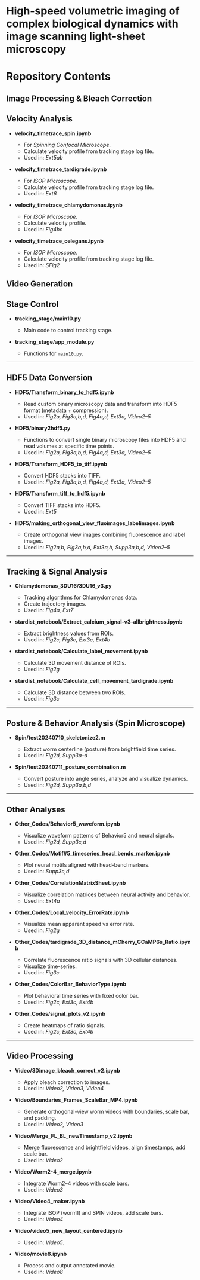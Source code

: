 # High-speed volumetric imaging of complex biological dynamics with image scanning light-sheet microscopy

# Repository Contents

## Image Processing & Bleach Correction

## Velocity Analysis
- **velocity_timetrace_spin.ipynb**  
  - For *Spinning Confocal Microscope*.  
  - Calculate velocity profile from tracking stage log file.  
  - Used in: *Ext5ab*

- **velocity_timetrace_tardigrade.ipynb**  
  - For *ISOP Microscope*.  
  - Calculate velocity profile from tracking stage log file.  
  - Used in: *Ext6*

- **velocity_timetrace_chlamydomonas.ipynb**  
  - For *ISOP Microscope*.  
  - Calculate velocity profile.  
  - Used in: *Fig4bc*

- **velocity_timetrace_celegans.ipynb**  
  - For *ISOP Microscope*.  
  - Calculate velocity profile from tracking stage log file.  
  - Used in: *SFig2*

## Video Generation



## Stage Control
- **tracking_stage/main10.py**  
  - Main code to control tracking stage.

- **tracking_stage/app_module.py**  
  - Functions for `main10.py`.

---

## HDF5 Data Conversion
- **HDF5/Transform_binary_to_hdf5.ipynb**  
  - Read custom binary microscopy data and transform into HDF5 format (metadata + compression).  
  - Used in: *Fig2a, Fig3a,b,d, Fig4a,d, Ext3a, Video2–5*

- **HDF5/binary2hdf5.py**  
  - Functions to convert single binary microscopy files into HDF5 and read volumes at specific time points.  
  - Used in: *Fig2a, Fig3a,b,d, Fig4a,d, Ext3a, Video2–5*

- **HDF5/Transform_HDF5_to_tiff.ipynb**  
  - Convert HDF5 stacks into TIFF.  
  - Used in: *Fig2a, Fig3a,b,d, Fig4a,d, Ext3a, Video2–5*

- **HDF5/Transform_tiff_to_hdf5.ipynb**  
  - Convert TIFF stacks into HDF5.  
  - Used in: *Ext5*

- **HDF5/making_orthogonal_view_fluoimages_labelimages.ipynb**  
  - Create orthogonal view images combining fluorescence and label images.  
  - Used in: *Fig2a,b, Fig3a,b,d, Ext3a,b, Supp3a,b,d, Video2–5*

---

## Tracking & Signal Analysis
- **Chlamydomonas_3DU16/3DU16_v3.py**  
  - Tracking algorithms for Chlamydomonas data.  
  - Create trajectory images.  
  - Used in: *Fig4a, Ext7*

- **stardist_notebook/Extract_calcium_signal-v3-allbrightness.ipynb**  
  - Extract brightness values from ROIs.  
  - Used in: *Fig2c, Fig3c, Ext3c, Ext4b*

- **stardist_notebook/Calculate_label_movement.ipynb**  
  - Calculate 3D movement distance of ROIs.  
  - Used in: *Fig2g*

- **stardist_notebook/Calculate_cell_movement_tardigrade.ipynb**  
  - Calculate 3D distance between two ROIs.  
  - Used in: *Fig3c*

---

## Posture & Behavior Analysis (Spin Microscope)
- **Spin/test20240710_skeletonize2.m**  
  - Extract worm centerline (posture) from brightfield time series.  
  - Used in: *Fig2d, Supp3a–d*

- **Spin/test20240711_posture_combination.m**  
  - Convert posture into angle series, analyze and visualize dynamics.  
  - Used in: *Fig2d, Supp3a,b,d*

---

## Other Analyses
- **Other_Codes/Behavior5_waveform.ipynb**  
  - Visualize waveform patterns of Behavior5 and neural signals.  
  - Used in: *Fig2d, Supp3c,d*

- **Other_Codes/Motif#5_timeseries_head_bends_marker.ipynb**  
  - Plot neural motifs aligned with head-bend markers.  
  - Used in: *Supp3c,d*

- **Other_Codes/CorrelationMatrixSheet.ipynb**  
  - Visualize correlation matrices between neural activity and behavior.  
  - Used in: *Ext4a*

- **Other_Codes/Local_velocity_ErrorRate.ipynb**  
  - Visualize mean apparent speed vs error rate.  
  - Used in: *Fig2g*

- **Other_Codes/tardigrade_3D_distance_mCherry_GCaMP6s_Ratio.ipynb**  
  - Correlate fluorescence ratio signals with 3D cellular distances.  
  - Visualize time-series.  
  - Used in: *Fig3c*

- **Other_Codes/ColorBar_BehaviorType.ipynb**  
  - Plot behavioral time series with fixed color bar.  
  - Used in: *Fig2c, Ext3c, Ext4b*

- **Other_Codes/signal_plots_v2.ipynb**  
  - Create heatmaps of ratio signals.  
  - Used in: *Fig2c, Ext3c, Ext4b*

---

## Video Processing
- **Video/3Dimage_bleach_correct_v2.ipynb**  
  - Apply bleach correction to images.  
  - Used in: *Video2, Video3, Video4*

- **Video/Boundaries_Frames_ScaleBar_MP4.ipynb**  
  - Generate orthogonal-view worm videos with boundaries, scale bar, and padding.  
  - Used in: *Video2, Video3*

- **Video/Merge_FL_BL_newTimestamp_v2.ipynb**  
  - Merge fluorescence and brightfield videos, align timestamps, add scale bar.  
  - Used in: *Video2*

- **Video/Worm2-4_merge.ipynb**  
  - Integrate Worm2–4 videos with scale bars.  
  - Used in: *Video3*

- **Video/Video4_maker.ipynb**  
  - Integrate ISOP (worm1) and SPIN videos, add scale bars.  
  - Used in: *Video4*

- **Video/video5_new_layout_centered.ipynb**  
  - Used in: *Video5*.

- **Video/movie8.ipynb**  
  - Process and output annotated movie.  
  - Used in: *Video8*
